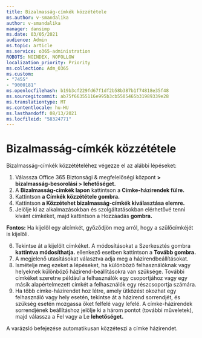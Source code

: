 ```yaml
---
title: Bizalmasság-címkék közzététele
ms.author: v-smandalika
author: v-smandalika
manager: dansimp
ms.date: 03/05/2021
audience: Admin
ms.topic: article
ms.service: o365-administration
ROBOTS: NOINDEX, NOFOLLOW
localization_priority: Priority
ms.collection: Adm_O365
ms.custom:
- "7455"
- "9000181"
ms.openlocfilehash: b19b3cf229fd67f1df2b58b387b1f74818e35f48
ms.sourcegitcommit: ab75f66355116e995b3cb5505465b31989339e28
ms.translationtype: MT
ms.contentlocale: hu-HU
ms.lasthandoff: 08/13/2021
ms.locfileid: "58324771"
---
```

# <a name="publish-sensitivity-labels"></a>Bizalmasság-címkék közzététele

Bizalmasság-címkék közzétételéhez végezze el az alábbi lépéseket:

1. Válassza Office 365 Biztonsági & megfelelőségi központ **> bizalmasság-besorolási > lehetőséget.**
2. A **Bizalmasság-címkék lapon** kattintson a **Címke-házirendek fülre.**
3. Kattintson **a Címkék közzététele gombra.**
4. Kattintson **a Közzétehet bizalmasság-címkék kiválasztása elemre.** 
5. Jelölje ki az alkalmazásokban és szolgáltatásokban elérhetővé tenni kívánt címkéket, majd kattintson a Hozzáadás **gombra.**

**Fontos:** Ha kijelöl egy alcímkét, győződjön meg arról, hogy a szülőcímkéjét is kijelöli.

6. Tekintse át a kijelölt címkéket. A módosításokat a Szerkesztés gombra **kattintva módosíthatja.** ellenkező esetben kattintson a **Tovább gombra.**
7. A megjelenő utasításokat választva adja meg a házirendbeállításokat.
8. Ismételje meg ezeket a lépéseket, ha különböző felhasználóknak vagy helyeknek különböző házirend-beállításokra van szüksége. További címkéket szeretne például a felhasználók egy csoportjához vagy egy másik alapértelmezett címkét a felhasználók egy részcsoportja számára.
9. Ha több címke-házirendet hoz létre, amely ütközést okozhat egy felhasználó vagy hely esetén, tekintse át a házirend sorrendjét, és szükség esetén mozgassa őket felfelé vagy lefelé. A címke-házirendek sorrendjének beállításhoz jelölje ki a három pontot (további műveletek), majd válassza a Fel vagy a Le **lehetőséget.** 

A varázsló befejezése automatikusan közzéteszi a címke házirendet.

